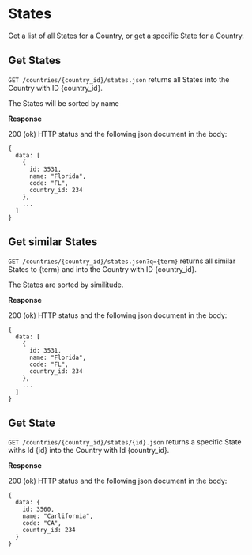 States
======

Get a list of all States for a Country, or get a specific State for a Country.

Get States
-------------

`GET /countries/{country_id}/states.json` returns all States into the Country with ID {country_id}.

The States will be sorted by name

**Response**

200 (ok) HTTP status and the following json document in the body:

```
{
  data: [
    {
      id: 3531,
      name: "Florida",
      code: "FL",
      country_id: 234
    },
    ...
  ]
}
```

Get similar States
------------------

`GET /countries/{country_id}/states.json?q={term}` returns all similar States to {term} and into the Country with ID {country_id}.

The States are sorted by similitude.

**Response**

200 (ok) HTTP status and the following json document in the body:

```
{
  data: [
    {
      id: 3531,
      name: "Florida",
      code: "FL",
      country_id: 234
    },
    ...
  ]
}
```

Get State
-----------

`GET /countries/{country_id}/states/{id}.json` returns a specific State withs Id {id} into the Country with Id {country_id}.

**Response**

200 (ok) HTTP status and the following json document in the body:

```
{
  data: { 
    id: 3560,
    name: "Carlifornia",
    code: "CA",
    country_id: 234
  }
}
```